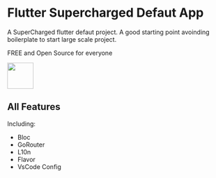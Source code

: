 # Flutter Supercharged Defaut App

A SuperCharged flutter defaut project. A good starting point avoinding boilerplate to start large scale project.

FREE and Open Source for everyone

<a href="https://www.buymeacoffee.com/tutacodex"><img src="https://cdn.buymeacoffee.com/buttons/v2/default-yellow.png" height="60"></a>



## All Features

Including:
- Bloc
- GoRouter
- L10n
- Flavor
- VsCode Config

